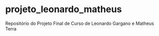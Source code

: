 # projeto_leonardo_matheus
Repositório do Projeto Final de Curso de Leonardo Gargano e Matheus Terra
